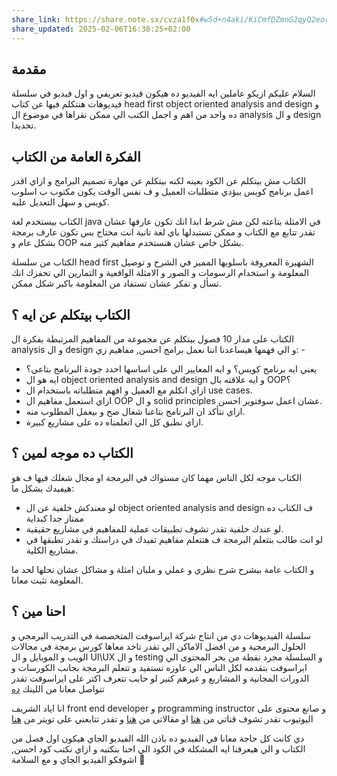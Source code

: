 ```yaml
---
share_link: https://share.note.sx/cvza1f0x#w5d+n4aki/KiCmfDZmnG2qyQ2eorPWHrhhTaTGzquAc
share_updated: 2025-02-06T16:38:25+02:00
---
```


## مقدمة

السلام عليكم ازيكو عاملين ايه
الفيديو ده هيكون فيديو تعريفي و اول فيديو في سلسلة فيديوهات هنتكلم فيها عن كتاب head first object oriented analysis and design و ده واحد من اهم و اجمل الكتب الي ممكن تقراها في موضوع ال analysis و ال design تحديدا.

## الفكرة العامة من الكتاب

الكتاب مش بيتكلم عن الكود بعينه لكنه بيتكلم عن مهارة تصميم البرامج و ازاي اقدر اعمل برنامج كويس بيؤدي متطلبات العميل و ف نفس الوقت يكون مكتوب ب اسلوب كويس و سهل التعديل عليه.

الكتاب بيستخدم لغة java في الامثلة بتاعته لكن مش شرط ابدا انك تكون عارفها عشان تقدر تتابع مع الكتاب و ممكن تستبدلها باي لغة تانية انت محتاج بس تكون عارف برمجة بشكل عام و OOP بشكل خاص عشان هنستخدم مفاهيم كتير منه.

الكتاب من سلسلة head first الشهيرة المعروفة باسلوبها المميز في الشرح و توصيل المعلومة و استخدام الرسومات و الصور و الامثلة الواقعية و التمارين الي تحفزك انك تسأل و تفكر عشان تستفاد من المعلومة باكبر شكل ممكن.

## الكتاب بيتكلم عن ايه ؟

الكتاب على مدار 10 فصول بيتكلم عن مجموعة من المفاهيم المرتبطة بفكرة ال analysis و ال design و الي فهمها هيساعدنا اننا نعمل برامج احسن, مفاهيم زي: -

- يعني ايه برنامج كويس؟ و ايه المعايير الي على اساسها احدد جودة البرنامج بتاعي؟
- ايه هو ال object oriented analysis and design و ايه علاقته بال OOP؟
- ازاي اتكلم مع العميل و افهم متطلباته باستخدام ال use cases.
- ازاي استعمل مفاهيم ال OOP و ال solid principles عشان اعمل سوفتوير احسن.
- ازاي نتأكد ان البرنامج بتاعنا شغال صح و بيعمل المطلوب منه.
- ازاي نطبق كل الي اتعلمناه ده على مشاريع كبيرة.

## الكتاب ده موجه لمين ؟

الكتاب موجه لكل الناس مهما كان مستواك في البرمجة او مجال شغلك فيها ف هو هيفيدك بشكل ما:
- لو معندكش خلفية عن ال object oriented analysis and design ف الكتاب ده ممتاز جدا كبداية
- لو عندك خلفية تقدر تشوف تطبيقات عملية للمفاهيم في مشاريع حقيقية.
- لو انت طالب بتتعلم البرمجة ف هتتعلم مفاهيم تفيدك في دراستك و تقدر تطبقها في مشاريع الكلية.

و الكتاب عامة بيشرح شرح نظري و عملي و مليان امثلة و مشاكل عشان نحلها لحد ما المعلومة تثبت معانا.

## احنا مين ؟

سلسلة الفيديوهات دي من انتاج شركة ايراسوفت المتخصصة في التدريب البرمجي و الحلول البرمجية و من افضل الاماكن الي تقدر تاخد معاها كورس برمجة في مجالات الويب و الموبايل و ال UI\UX و ال testing و السلسلة مجرد نقطة من بحر المحتوى الي ايراسوفت بتقدمه لكل الناس الي عاوزه تستفيد و تتعلم البرمجة بجانب الكورسات و الدورات المجانية و المشاريع و غيرهم كتير لو حابب تتعرف اكتر على ايراسوفت تقدر تتواصل معانا من اللينك [ده](https://www.facebook.com/eraasoft)

انا اياد الشريف front end developer و programming instructor و صانع محتوى على اليوتيوب تقدر تشوف قناتي من [هنا](https://www.youtube.com/@eyadalsherif) او مقالاتي من [هنا](https://eyad-alsherif-blog.vercel.app/) و تقدر تتابعني على تويتر من [هنا](https://x.com/Daniel_d7a_76)

دي كانت كل حاجة معانا في الفيديو ده باذن الله الفيديو الجاي هيكون اول فصل من الكتاب و الي هيعرفنا ايه المشكلة في الكود الي احنا بنكتبه و ازاي نكتب كود احسن, اشوفكو الفيديو الجاي و مع السلامة 👋